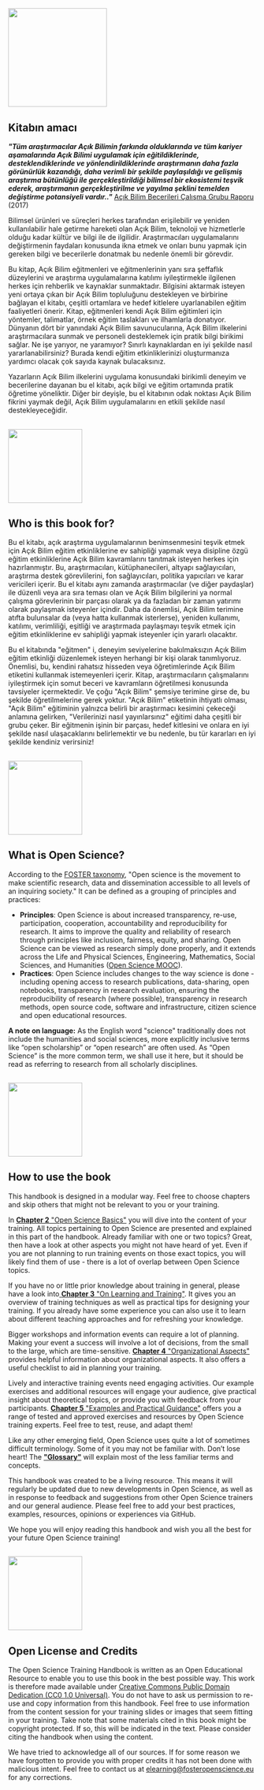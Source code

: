 ## <img src="/Images/Icons/book.png" width="200" height="200" />

## Kitabın amacı 

_**"Tüm araştırmacılar Açık Bilimin farkında olduklarında ve tüm kariyer aşamalarında Açık Bilimi uygulamak için eğitildiklerinde, desteklendiklerinde ve yönlendirildiklerinde araştırmanın daha fazla görünürlük kazandığı, daha verimli bir şekilde paylaşıldığı ve gelişmiş araştırma bütünlüğü ile gerçekleştirildiği bilimsel bir ekosistemi teşvik ederek, araştırmanın gerçekleştirilme ve yayılma şeklini temelden değiştirme potansiyeli vardır.."**_ [Açık Bilim Becerileri Çalışma Grubu Raporu](https://ec.europa.eu/research/openscience/pdf/os_skills_wgreport_final.pdf#view=fit&pagemode=none) \(2017\)

Bilimsel ürünleri ve süreçleri herkes tarafından erişilebilir ve yeniden kullanılabilir hale getirme hareketi olan Açık Bilim, teknoloji ve hizmetlerle olduğu kadar kültür ve bilgi ile de ilgilidir. Araştırmacıları uygulamalarını değiştirmenin faydaları konusunda ikna etmek ve onları bunu yapmak için gereken bilgi ve becerilerle donatmak bu nedenle önemli bir görevdir.

Bu kitap, Açık Bilim eğitmenleri ve eğitmenlerinin yanı sıra şeffaflık düzeylerini ve araştırma uygulamalarına katılımı iyileştirmekle ilgilenen herkes için rehberlik ve kaynaklar sunmaktadır. Bilgisini aktarmak isteyen yeni ortaya çıkan bir Açık Bilim topluluğunu destekleyen ve birbirine bağlayan el kitabı, çeşitli ortamlara ve hedef kitlelere uyarlanabilen eğitim faaliyetleri önerir. Kitap, eğitmenleri kendi Açık Bilim eğitimleri için yöntemler, talimatlar, örnek eğitim taslakları ve ilhamlarla donatıyor. Dünyanın dört bir yanındaki Açık Bilim savunucularına, Açık Bilim ilkelerini araştırmacılara sunmak ve personeli desteklemek için pratik bilgi birikimi sağlar. Ne işe yarıyor, ne yaramıyor? Sınırlı kaynaklardan en iyi şekilde nasıl yararlanabilirsiniz? Burada kendi eğitim etkinliklerinizi oluşturmanıza yardımcı olacak çok sayıda kaynak bulacaksınız.

Yazarların Açık Bilim ilkelerini uygulama konusundaki birikimli deneyim ve becerilerine dayanan bu el kitabı, açık bilgi ve eğitim ortamında pratik öğretime yöneliktir. Diğer bir deyişle, bu el kitabının odak noktası Açık Bilim fikrini yaymak değil, Açık Bilim uygulamalarını en etkili şekilde nasıl destekleyeceğidir.

## <img src="/Images/Icons/gears.png" width="150" height="150" />

## Who is this book for?

Bu el kitabı, açık araştırma uygulamalarının benimsenmesini teşvik etmek için Açık Bilim eğitim etkinliklerine ev sahipliği yapmak veya disipline özgü eğitim etkinliklerine Açık Bilim kavramlarını tanıtmak isteyen herkes için hazırlanmıştır. Bu, araştırmacıları, kütüphanecileri, altyapı sağlayıcıları, araştırma destek görevlilerini, fon sağlayıcıları, politika yapıcıları ve karar vericileri içerir. Bu el kitabı aynı zamanda araştırmacılar (ve diğer paydaşlar) ile düzenli veya ara sıra teması olan ve Açık Bilim bilgilerini ya normal çalışma görevlerinin bir parçası olarak ya da fazladan bir zaman yatırımı olarak paylaşmak isteyenler içindir. Daha da önemlisi, Açık Bilim terimine atıfta bulunsalar da (veya hatta kullanmak isterlerse), yeniden kullanımı, katılımı, verimliliği, eşitliği ve araştırmada paylaşmayı teşvik etmek için eğitim etkinliklerine ev sahipliği yapmak isteyenler için yararlı olacaktır.

Bu el kitabında "eğitmen" i, deneyim seviyelerine bakılmaksızın Açık Bilim eğitim etkinliği düzenlemek isteyen herhangi bir kişi olarak tanımlıyoruz. Önemlisi, bu, kendini rahatsız hisseden veya öğretimlerinde Açık Bilim etiketini kullanmak istemeyenleri içerir. Kitap, araştırmacıların çalışmalarını iyileştirmek için somut beceri ve kavramların öğretilmesi konusunda tavsiyeler içermektedir. Ve çoğu "Açık Bilim" şemsiye terimine girse de, bu şekilde öğretilmelerine gerek yoktur. "Açık Bilim" etiketinin ihtiyatlı olması, "Açık Bilim" eğitiminin yalnızca belirli bir araştırmacı kesimini çekeceği anlamına gelirken, "Verilerinizi nasıl yayınlarsınız" eğitimi daha çeşitli bir grubu çeker. Bir eğitmenin işinin bir parçası, hedef kitlesini ve onlara en iyi şekilde nasıl ulaşacaklarını belirlemektir ve bu nedenle, bu tür kararları en iyi şekilde kendiniz verirsiniz!

## <img src="/Images/Icons/questions.png" width="150" height="150" />

## What is Open Science?

According to the [FOSTER taxonomy](https://www.fosteropenscience.eu/taxonomy/term/7), "Open science is the movement to make scientific research, data and dissemination accessible to all levels of an inquiring society."  It can be defined as a grouping of principles and practices:

* **Principles**: Open Science is about increased transparency, re-use, participation, cooperation, accountability and reproducibility for research. It aims to improve the quality and reliability of research through principles like inclusion, fairness, equity, and sharing. Open Science can be viewed as research simply done properly, and it extends across the Life and Physical Sciences, Engineering, Mathematics, Social Sciences, and Humanities \([Open Science MOOC](https://opensciencemooc.eu/)\).
* **Practices**: Open Science includes changes to the way science is done - including opening access to research publications, data-sharing, open notebooks, transparency in research evaluation, ensuring the reproducibility of research \(where possible\), transparency in research methods, open source code, software and infrastructure, citizen science and open educational resources.  

**A note on language:** As the English word "science" traditionally does not include the humanities and social sciences, more explicitly inclusive terms like “open scholarship” or “open research” are often used. As “Open Science” is the more common term, we shall use it here, but it should be read as referring to research from all scholarly disciplines.

## <img src="/Images/Icons/arrow.png" width="150" height="150" />

## How to use the book

This handbook is designed in a modular way. Feel free to choose chapters and skip others that might not be relevant to you or your training.

In [__Chapter 2__ "Open Science Basics"](https://github.com/Open-Science-Training-Handbook/Open-Science-Training-Handbook_EN/tree/master/02OpenScienceBasics) you will dive into the content of your training. All topics pertaining to Open Science are presented and explained in this part of the handbook. Already familiar with one or two topics? Great, then have a look at other aspects you might not have heard of yet. Even if you are not planning to run training events on those exact topics, you will likely find them of use - there is a lot of overlap between Open Science topics.  

If you have no or little prior knowledge about training in general, please have a look into[ __Chapter 3__ "On Learning and Training"](https://github.com/Open-Science-Training-Handbook/Open-Science-Training-Handbook_EN/tree/master/03OnLearningAndTraining). It gives you an overview of training techniques as well as practical tips for designing your training. If you already have some experience you can also use it to learn about different teaching approaches and for refreshing your knowledge.  

Bigger workshops and information events can require a lot of planning. Making your event a success will involve a lot of decisions, from the small to the large, which are time-sensitive. [__Chapter 4__ "Organizational Aspects"](https://github.com/Open-Science-Training-Handbook/Open-Science-Training-Handbook_EN/tree/master/04OrganizationalAspects) provides helpful information about organizational aspects. It also offers a useful checklist to aid in planning your training.  

Lively and interactive training events need engaging activities. Our example exercises and additional resources will engage your audience, give practical insight about theoretical topics, or provide you with feedback from your participants. [__Chapter 5__ "Examples and Practical Guidance"](https://github.com/Open-Science-Training-Handbook/Open-Science-Training-Handbook_EN/tree/master/05ExamplesAndPracticalGuidance) offers you a range of tested and approved exercises and resources by Open Science training experts. Feel free to test, reuse, and adapt them!  

Like any other emerging field, Open Science uses quite a lot of sometimes difficult terminology. Some of it you may not be familiar with. Don’t lose heart! The [__"Glossary"__](https://github.com/Open-Science-Training-Handbook/Open-Science-Training-Handbook_EN/tree/master/06Glossary) will explain most of the less familiar terms and concepts.  

This handbook was created to be a living resource. This means it will regularly be updated due to new developments in Open Science, as well as in response to feedback and suggestions from other Open Science trainers and our general audience. Please feel free to add your best practices, examples, resources, opinions or experiences via GitHub.  

We hope you will enjoy reading this handbook and wish you all the best for your future Open Science training!

## <img src="/Images/Icons/open_licenses.png" width="150" height="150" />

## Open License and Credits

The Open Science Training Handbook is written as an Open Educational Resource to enable you to use this book in the best possible way. This work is therefore made available under [Creative Commons Public Domain Dedication \(CC0 1.0 Universal\)](https://creativecommons.org/publicdomain/zero/1.0/). You do not have to ask us permission to re-use and copy information from this handbook. Feel free to use information from the content session for your training slides or images that seem fitting in your training. Take note that some materials cited in this book might be copyright protected. If so, this will be indicated in the text. Please consider citing the handbook when using the content.  

We have tried to acknowledge all of our sources. If for some reason we have forgotten to provide you with proper credits it has not been done with malicious intent. Feel free to contact us at [elearning@fosteropenscience.eu](mailto:elearning@fosteropenscience.eu) for any corrections.


